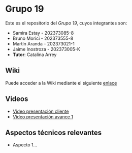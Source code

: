 # Grupo 19

Este es el repositorio del *Grupo 19*, cuyos integrantes son:

* Samira Estay - 202373085-8
* Bruno Morici - 202373555-8
* Martín Aranda - 202373021-1
* Jaime Inostroza - 202373005-K
* **Tutor**: Catalina Arrey

## Wiki

Puede acceder a la Wiki mediante el siguiente [enlace](https://gitlab.inf.utfsm.cl/)

## Videos

* [Video presentación cliente](https://www.youtube.com)
* [Video presentación avance 1](https://www.youtube.com/)

## Aspectos técnicos relevantes
* Aspecto 1...

